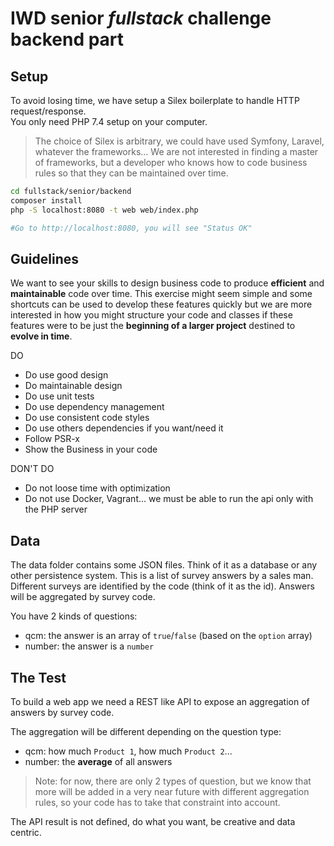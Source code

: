 # IWD senior _fullstack_ challenge backend part

## Setup

To avoid losing time, we have setup a Silex boilerplate to handle HTTP request/response.  
You only need PHP 7.4 setup on your computer.

> The choice of Silex is arbitrary, we could have used Symfony, Laravel,
> whatever the frameworks... We are not interested in finding a master of
> frameworks, but a developer who knows how to code business rules so that they
> can be maintained over time.

```bash
cd fullstack/senior/backend
composer install
php -S localhost:8080 -t web web/index.php

#Go to http://localhost:8080, you will see "Status OK"
```

## Guidelines

We want to see your skills to design business code to produce **efficient** and
**maintainable** code over time. This exercise might seem simple and some
shortcuts can be used to develop these features quickly but we are more
interested in how you might structure your code and classes if these features
were to be just the **beginning of a larger project** destined to **evolve in
time**.

DO

- Do use good design
- Do maintainable design
- Do use unit tests
- Do use dependency management
- Do use consistent code styles
- Do use others dependencies if you want/need it
- Follow PSR-x
- Show the Business in your code

DON'T DO

- Do not loose time with optimization
- Do not use Docker, Vagrant... we must be able to run the api only with the PHP server

## Data

The data folder contains some JSON files. Think of it as a database or any other
persistence system. This is a list of survey answers by a sales man. Different
surveys are identified by the code (think of it as the id). Answers will be
aggregated by survey code.

You have 2 kinds of questions:

- qcm: the answer is an array of `true`/`false` (based on the `option` array)
- number: the answer is a `number`

## The Test

To build a web app we need a REST like API to expose an aggregation of answers
by survey code.

The aggregation will be different depending on the question type:

- qcm: how much `Product 1`, how much `Product 2`...
- number: the **average** of all answers

> Note: for now, there are only 2 types of question, but we know that more will
> be added in a very near future with different aggregation rules, so your code
> has to take that constraint into account.

The API result is not defined, do what you want, be creative and data centric.
